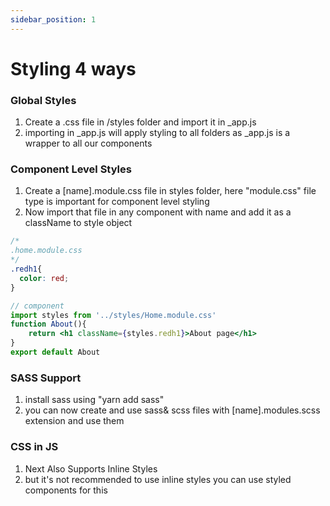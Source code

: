 ```yaml
---
sidebar_position: 1
---
```


# Styling 4 ways 

### Global Styles

1. Create a .css file in /styles folder and import it in _app.js 
2. importing in _app.js will apply styling to all folders as _app.js is a wrapper to all our components

### Component Level Styles

1. Create a [name].module.css file in styles folder, here "module.css" file type is important for component level styling
2. Now import that file in any component with name and add it as a className to style object

````css
/*
.home.module.css
*/
.redh1{
  color: red;
}

````

````jsx
// component
import styles from '../styles/Home.module.css'
function About(){
    return <h1 className={styles.redh1}>About page</h1>
}
export default About

````

### SASS Support

1. install sass using "yarn add sass"
2. you can now create and use sass& scss files with [name].modules.scss extension and use them


### CSS in JS

1. Next Also Supports Inline Styles 
2. but it's not recommended to use inline styles you can use styled components for this